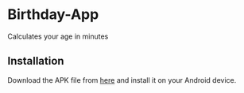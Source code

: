 # Birthday-App
Calculates your age in minutes

## Installation
Download the APK file from [here](https://github.com/omidreza-ghorbani/Birthday-App/realease/app.apk) and install it on your Android device.
